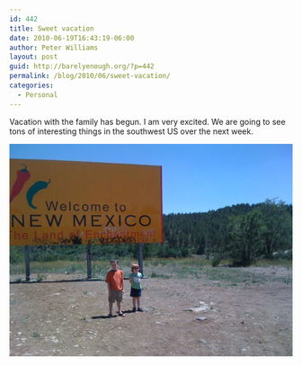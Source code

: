 ```yaml
---
id: 442
title: Sweet vacation
date: 2010-06-19T16:43:19-06:00
author: Peter Williams
layout: post
guid: http://barelyenough.org/?p=442
permalink: /blog/2010/06/sweet-vacation/
categories:
  - Personal
---
```

Vacation with the family has begun. I am very excited. We are going to see tons of interesting things in the southwest US over the next week.

[<img class='alignnone size-full' src='/wp-content/uploads/2010/06/l_1600_1200_CDC87835-9207-43FE-A135-2D3AF6A64DEB1.jpeg' alt='' />](/wp-content/uploads/2010/06/l_1600_1200_CDC87835-9207-43FE-A135-2D3AF6A64DEB1.jpeg)</p>
